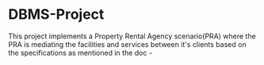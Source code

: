 # DBMS-Project

This project implements a Property Rental Agency scenario(PRA) where the PRA is mediating the facilities and services between it's clients based on the specifications as mentioned in the doc - 

